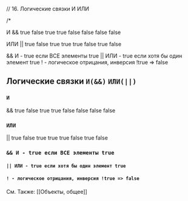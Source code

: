// 16. Логические связки И ИЛИ

/\*

И
&& true false
true true false
false false false

ИЛИ
|| true false
true true true
false true false

&& И - true если ВСЕ элементы true
|| ИЛИ - true если хотя бы один элемент true
! - логическое отрицания, инверсия !true => false

## Логические связки `И(&&)` `ИЛИ(||)`

### `И`

&& true false
true true false
false false false

### `ИЛИ`

|| true false
true true true
false true false

### `&& И - true если ВСЕ элементы true`

#### `|| ИЛИ - true если хотя бы один элемент true`

#### `! - логическое отрицания, инверсия !true => false`

См. Также:
[[Объекты, общее]]
